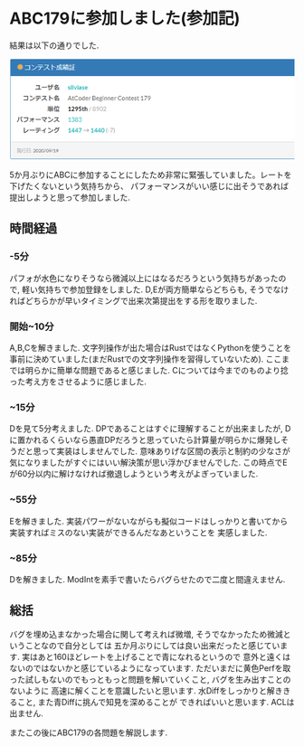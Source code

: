 # ABC179に参加しました(参加記)

<script async src="https://cdnjs.cloudflare.com/ajax/libs/mathjax/2.7.0/MathJax.js?config=TeX-AMS_CHTML"></script>
<script type="text/x-mathjax-config">
     MathJax.Hub.Config({
     tex2jax: {
     inlineMath: [["\\(","\\)"] ],
     displayMath: [ ['$$','$$'], ["\\[","\\]"] ]
     }
     });
</script>

結果は以下の通りでした.

![ABC179の成績](../images/abc179_grade.png "ABC179の成績")

5か月ぶりにABCに参加することにしたため非常に緊張していました。レートを下げたくないという気持ちから、
パフォーマンスがいい感じに出そうであれば提出しようと思って参加しました.

## 時間経過

### -5分

パフォが水色になりそうなら微減以上にはなるだろうという気持ちがあったので, 軽い気持ちで参加登録をしました.
D,Eが両方簡単ならどちらも, そうでなければどちらかが早いタイミングで出来次第提出をする形を取りました.

### 開始\~10分

A,B,Cを解きました.
文字列操作が出た場合はRustではなくPythonを使うことを事前に決めていました(まだRustでの文字列操作を習得していないため).
ここまでは明らかに簡単な問題であると感じました. Cについては今までのものより捻った考え方をさせるように感じました.

### \~15分

Dを見て5分考えました. DPであることはすぐに理解することが出来ましたが, 
Dに置かれるくらいなら愚直DPだろうと思っていたら計算量が明らかに爆発しそうだと思って実装はしませんでした.
意味ありげな区間の表示と制約の少なさが気になりましたがすぐにはいい解決策が思い浮かびませんでした.
この時点でEが60分以内に解けなければ撤退しようという考えがよぎっていました.

### \~55分

Eを解きました. 実装パワーがないながらも擬似コードはしっかりと書いてから実装すればミスのない実装ができるんだなあということを
実感しました.
 

### \~85分

Dを解きました. ModIntを素手で書いたらバグらせたので二度と間違えません.



## 総括

バグを埋め込まなかった場合に関して考えれば微増, そうでなかったため微減ということなので自分としては
五か月ぶりにしては良い出来だったと感じています. 実はあと160ほどレートを上げることで青になれるというので
意外と遠くはないのではないかと感じているようになっています. 
ただいまだに黄色Perfを取った試しもないのでもっともっと問題を解いていくこと, バグを生み出すことのないように
高速に解くことを意識したいと思います. 水Diffをしっかりと解ききること, また青Diffに挑んで知見を深めることが
できればいいと思います. 
ACLは出ません.

またこの後にABC179の各問題を解説します.